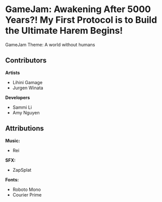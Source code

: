 # GameJam: Awakening After 5000 Years?! My First Protocol is to Build the Ultimate Harem Begins!

GameJam Theme: A world without humans


## Contributors

**Artists**
- Lihini Gamage
- Jurgen Winata

**Developers**
- Sammi Li
- Amy Nguyen

## Attributions

**Music:**
- Rei

**SFX:**
- ZapSplat

**Fonts:**
- Roboto Mono
- Courier Prime